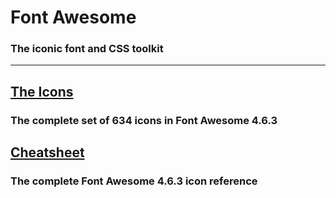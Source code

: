 # Font Awesome
### The iconic font and CSS toolkit
***
## [The Icons](http://fontawesome.io/icons/)
### The complete set of 634 icons in Font Awesome 4.6.3

## [Cheatsheet](http://fontawesome.io/cheatsheet/)
### The complete Font Awesome 4.6.3 icon reference
